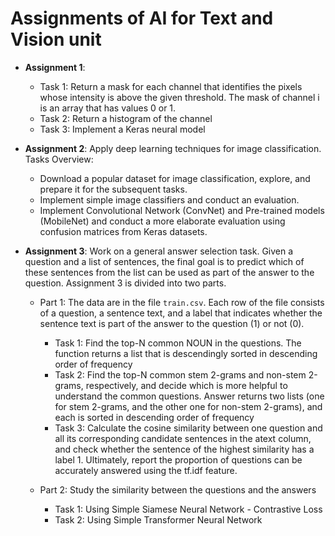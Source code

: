 # Assignments of AI for Text and Vision unit 
- **Assignment 1**:
  - Task 1: Return a mask for each channel that identifies the pixels whose intensity is above the given threshold. The mask of channel i is an array that has values 0 or 1.
  - Task 2: Return a histogram of the channel
  - Task 3: Implement a Keras neural model
    
- **Assignment 2**: Apply deep learning techniques for image classification. Tasks Overview:
  - Download a popular dataset for image classification, explore, and prepare it for the subsequent tasks.
  - Implement simple image classifiers and conduct an evaluation.
  - Implement Convolutional Network (ConvNet) and Pre-trained models (MobileNet) and conduct a more elaborate evaluation using confusion matrices from Keras datasets.
    
- **Assignment 3**: Work on a general answer selection task. Given a question and a list of sentences, the final goal is to predict which of these sentences from the list can be used as part of the answer to the question. Assignment 3 is divided into two parts.
  
  - Part 1: The data are in the file `train.csv`. Each row of the file consists of a question, a sentence text, and a label that indicates whether the sentence text is part of the answer to the question (1) or not (0).
    - Task 1: Find the top-N common NOUN in the questions. The function returns a list that is descendingly sorted in descending order of frequency
    - Task 2: Find the top-N common stem 2-grams and non-stem 2-grams, respectively, and decide which is more helpful to understand the common questions. Answer returns two lists (one for stem 2-grams, and the other one for non-stem 2-grams), and each is sorted in descending order of frequency
    - Task 3: Calculate the cosine similarity between one question and all its corresponding candidate sentences in the atext column, and check whether the sentence of the highest similarity has a label 1. Ultimately, report the proportion of questions can be accurately answered using the tf.idf feature.

  - Part 2: Study the similarity between the questions and the answers 
    - Task 1: Using Simple Siamese Neural Network - Contrastive Loss
    - Task 2: Using Simple Transformer Neural Network



